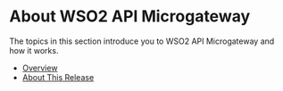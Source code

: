 # About WSO2 API Microgateway

The topics in this section introduce you to WSO2 API Microgateway and
how it works.

-   [Overview](_Overview_)
-   [About This Release](_About_This_Release_)
